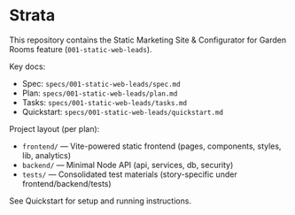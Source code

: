 # Strata

This repository contains the Static Marketing Site & Configurator for Garden Rooms feature (`001-static-web-leads`).

Key docs:
- Spec: `specs/001-static-web-leads/spec.md`
- Plan: `specs/001-static-web-leads/plan.md`
- Tasks: `specs/001-static-web-leads/tasks.md`
- Quickstart: `specs/001-static-web-leads/quickstart.md`

Project layout (per plan):
- `frontend/` — Vite-powered static frontend (pages, components, styles, lib, analytics)
- `backend/` — Minimal Node API (api, services, db, security)
- `tests/` — Consolidated test materials (story-specific under frontend/backend/tests)

See Quickstart for setup and running instructions.
